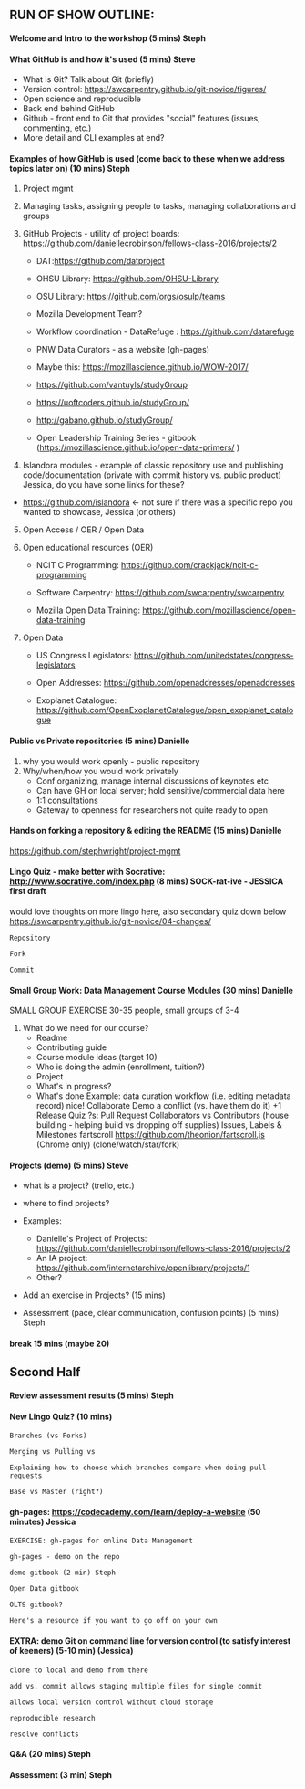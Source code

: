 ## RUN OF SHOW OUTLINE:
#### Welcome and Intro to the workshop (5 mins) **Steph** 
#### What GitHub is and how it's used (5 mins) **Steve** 
* What is Git? Talk about Git (briefly)
* Version control: https://swcarpentry.github.io/git-novice/figures/
* Open science and reproducible
* Back end behind GitHub
* Github - front end to Git that provides "social" features (issues, commenting, etc.)
* More detail and CLI examples at end?


#### Examples of how GitHub is used (come back to these when we address topics later on) (10 mins) **Steph**

1. Project mgmt

2. Managing tasks, assigning people to tasks, managing collaborations and groups

3. GitHub Projects - utility of project boards: https://github.com/daniellecrobinson/fellows-class-2016/projects/2

    * DAT:https://github.com/datproject

    * OHSU Library: https://github.com/OHSU-Library

    * OSU Library: https://github.com/orgs/osulp/teams

    * Mozilla Development Team?

    * Workflow coordination  - DataRefuge : https://github.com/datarefuge

    * PNW Data Curators - as a website (gh-pages)

    * Maybe this: https://mozillascience.github.io/WOW-2017/

    * https://github.com/vantuyls/studyGroup

    * https://uoftcoders.github.io/studyGroup/

    * http://gabano.github.io/studyGroup/

    * Open Leadership Training Series - gitbook (https://mozillascience.github.io/open-data-primers/ )

  4. Islandora modules - example of classic repository use and publishing code/documentation (private with commit history vs. public product) Jessica, do you have some links for these?

   *  https://github.com/islandora <- not sure if there was a specific repo you wanted to showcase, Jessica (or others)

 5. Open Access / OER / Open Data

 6. Open educational resources (OER)

    * NCIT C Programming: https://github.com/crackjack/ncit-c-programming

    * Software Carpentry: https://github.com/swcarpentry/swcarpentry

    * Mozilla Open Data Training: https://github.com/mozillascience/open-data-training 

7. Open Data

    * US Congress Legislators: https://github.com/unitedstates/congress-legislators

    * Open Addresses: https://github.com/openaddresses/openaddresses

    * Exoplanet Catalogue: https://github.com/OpenExoplanetCatalogue/open_exoplanet_catalogue


#### Public vs Private repositories (5 mins) Danielle

1. why you would work openly - public repository
2. Why/when/how you would work privately
    * Conf organizing, manage internal discussions of keynotes etc
    * Can have GH on local server; hold sensitive/commercial data here
    * 1:1 consultations
    * Gateway to openness for researchers not quite ready to open


#### Hands on forking a repository & editing the README (15 mins) Danielle

https://github.com/stephwright/project-mgmt


#### Lingo Quiz - make better with Socrative: http://www.socrative.com/index.php (8 mins) SOCK-rat-ive - JESSICA first draft
would love thoughts on more lingo here, also secondary quiz down below
 https://swcarpentry.github.io/git-novice/04-changes/ 

    Repository

    Fork

    Commit


#### Small Group Work: Data Management Course Modules  (30 mins) Danielle
SMALL GROUP EXERCISE 30-35 people, small groups of 3-4

1. What do we need for our course?
    * Readme
    * Contributing guide
    * Course module ideas (target 10)
    * Who is doing the admin (enrollment, tuition?)
    * Project
    * What's in progress?
    * What's done
Example: data curation workflow (i.e. editing metadata record) nice!
Collaborate
Demo a conflict (vs. have them do it) +1
Release Quiz ?s: 
Pull Request
Collaborators vs Contributors (house building - helping build vs dropping off supplies)
Issues, Labels & Milestones
fartscroll  https://github.com/theonion/fartscroll.js (Chrome only) (clone/watch/star/fork)


#### Projects (demo) (5 mins) Steve

   * what is a project? (trello, etc.)
   * where to find projects?
   * Examples:
      * Danielle's Project of Projects: https://github.com/daniellecrobinson/fellows-class-2016/projects/2
      * An IA project: https://github.com/internetarchive/openlibrary/projects/1
      * Other?

   * Add an exercise in Projects? (15 mins)
   * Assessment (pace, clear communication, confusion points) (5 mins) Steph

#### break 15 mins (maybe 20)

## Second Half

#### Review assessment results (5 mins) Steph

#### New Lingo Quiz? (10 mins)

    Branches (vs Forks) 

    Merging vs Pulling vs 

    Explaining how to choose which branches compare when doing pull requests

    Base vs Master (right?)


#### gh-pages: https://codecademy.com/learn/deploy-a-website (50 minutes)  Jessica

    EXERCISE: gh-pages for online Data Management 

    gh-pages - demo on the repo

    demo gitbook (2 min) Steph

    Open Data gitbook

    OLTS gitbook?

    Here's a resource if you want to go off on your own

#### EXTRA: demo Git on command line for version control (to satisfy interest of keeners) (5-10 min) (Jessica)

    clone to local and demo from there

    add vs. commit allows staging multiple files for single commit

    allows local version control without cloud storage

    reproducible research

    resolve conflicts

#### Q&A (20 mins) Steph

#### Assessment (3 min) Steph




